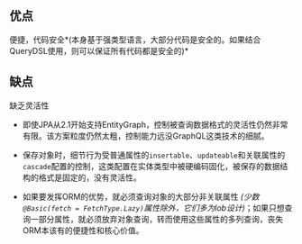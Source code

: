 ## 优点

便捷，代码安全*(本身基于强类型语言，大部分代码是安全的。如果结合QueryDSL使用，则可以保证所有代码都是安全的)*

## 缺点

缺乏灵活性

-   即使JPA从2.1开始支持EntityGraph，控制被查询数据格式的灵活性仍然非常有限。该方案粒度仍然太粗，控制能力远没GraphQL这类技术的细腻。

-   保存对象时，细节行为受普通属性的`insertable`、`updateable`和关联属性的`cascade`配置的控制，这类配置在实体类型中被硬编码固化，被保存的数据结构的格式是固定的，没有灵活性。

-   如果要发挥ORM的优势，就必须查询对象的大部分非关联属性 *(少数`@Basic(fetch = FetchType.Lazy)`属性除外，它们多为lob设计)*；如果只想查询一部分属性，就必须放弃对象查询，转而使用这些属性的多列查询，丧失ORM本该有的便捷性和核心价值。